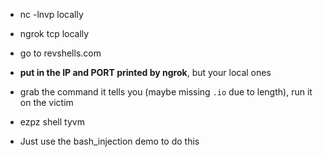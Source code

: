 * nc -lnvp <PORT> locally
* ngrok tcp <PORT> locally
* go to revshells.com
* **put in the IP and PORT printed by ngrok**, but your local ones
* grab the command it tells you (maybe missing `.io` due to length), run it on the victim
* ezpz shell tyvm

* Just use the bash_injection demo to do this
